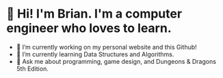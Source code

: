 # 👋 Hi! I'm Brian. I'm a computer engineer who loves to learn.
- 🔭 I’m currently working on my personal website and this Github!
- 🌱 I’m currently learning Data Structures and Algorithms. 
- 💬 Ask me about programming, game design, and Dungeons & Dragons 5th Edition. 

<!--
**anonymouscloudfish/anonymouscloudfish** is a ✨ _special_ ✨ repository because its `README.md` (this file) appears on your GitHub profile.

Here are some ideas to get you started:

- 🔭 I’m currently working on ...
- 🌱 I’m currently learning ...
- 👯 I’m looking to collaborate on ...
- 🤔 I’m looking for help with ...
- 💬 Ask me about ...
- 📫 How to reach me: ...
- 😄 Pronouns: ...
- ⚡ Fun fact: ...
-->
